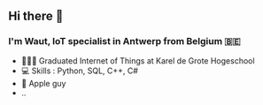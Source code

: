 ## Hi there 👋

### I'm Waut, IoT specialist in Antwerp from Belgium 🇧🇪

- 👨🏻‍🎓 Graduated Internet of Things at Karel de Grote Hogeschool
- 💻 Skills : Python, SQL, C++, C#
- 🍎 Apple guy
- ..

<!--
**waut10000/waut10000** is a ✨ _special_ ✨ repository because its `README.md` (this file) appears on your GitHub profile.

Here are some ideas to get you started:

- 🔭 I’m currently working on ...
- 🌱 I’m currently learning ...
- 👯 I’m looking to collaborate on ...
- 🤔 I’m looking for help with ...
- 💬 Ask me about ...
- 📫 How to reach me: ...
- 😄 Pronouns: ...
- ⚡ Fun fact: ...
-->
